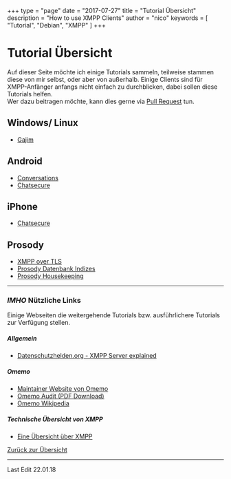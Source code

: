 +++
type = "page"
date = "2017-07-27"
title = "Tutorial Übersicht"
description = "How to use XMPP Clients"
author = "nico"
keywords = [ "Tutorial", "Debian", "XMPP" ]
+++
# Tutorial Übersicht
Auf dieser Seite möchte ich einige Tutorials sammeln, teilweise stammen diese von mir selbst, oder aber von außerhalb. Einige Clients sind für XMPP-Anfänger anfangs nicht einfach zu durchblicken, dabei sollen diese Tutorials helfen.
<br>Wer dazu beitragen möchte, kann dies gerne via [Pull Request](https://github.com/mightyBroccoli/hugo-magicbroccoli.de/pulls) tun.

## Windows/ Linux
- [Gajim](/page/tutorial_gajim)

## Android
- [Conversations](https://www.jabber.de/clients/android-ios/conversations-guide)
- [Chatsecure](/page/tutorial_chatsecure)

## iPhone
- [Chatsecure](/page/tutorial_chatsecure)

## Prosody
- [XMPP over TLS](/post/xmpp-over-tls-guide/)<br>
- [Prosody Datenbank Indizes](/post/prosody-db-index/)<br>
- [Prosody Housekeeping](/post/prosody-housekeeping/)<br>

---

### _IMHO_ Nützliche Links
Einige Webseiten die weitergehende Tutorials bzw. ausführlichere Tutorials zur Verfügung stellen.

##### Allgemein
- [Datenschutzhelden.org - XMPP Server explained](https://datenschutzhelden.org/2017/07/12/daten-sparsame-xmpp-server/)

##### Omemo
- [Maintainer Website von Omemo](https://conversations.im/omemo/)
- [Omemo Audit (PDF Download)](https://conversations.im/omemo/audit.pdf)
- [Omemo Wikipedia](https://de.wikipedia.org/wiki/OMEMO)

##### Technische Übersicht von XMPP
- [Eine Übersicht über XMPP](https://xmpp.org/about/technology-overview.html)

[Zurück zur Übersicht](/xmpp/)

- - -
Last Edit 22.01.18

